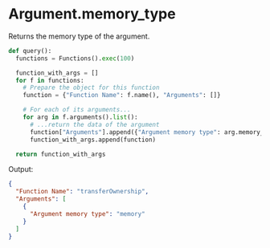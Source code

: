 # Argument.memory\_type

Returns the memory type of the argument.

```python
def query():
  functions = Functions().exec(100)

  function_with_args = []
  for f in functions:
    # Prepare the object for this function
    function = {"Function Name": f.name(), "Arguments": []}

    # For each of its arguments...
    for arg in f.arguments().list():
      # ...return the data of the argument
      function["Arguments"].append({"Argument memory type": arg.memory_type})
      function_with_args.append(function)

  return function_with_args
```

Output:

```json
{
  "Function Name": "transferOwnership",
  "Arguments": [
    {
      "Argument memory type": "memory"
    }
  ]
}
```
